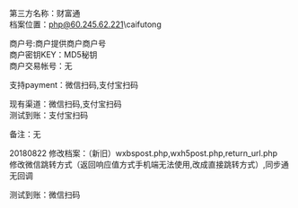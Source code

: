 ﻿第三方名称：财富通  
档案位置：php@60.245.62.221\caifutong  
  
商户号:商户提供商户商户号  
商户密钥KEY：MD5秘钥  
商户交易帐号：无  
  
支持payment：微信扫码,支付宝扫码  
  
现有渠道：微信扫码,支付宝扫码  
测试到账：支付宝扫码  
  
备注：无  

20180822
修改档案：（新旧）wxbspost.php,wxh5post.php,return_url.php  
修改微信跳转方式（返回响应值方式手机端无法使用,改成直接跳转方式）,同步通无回调  

测试到账：微信扫码  
